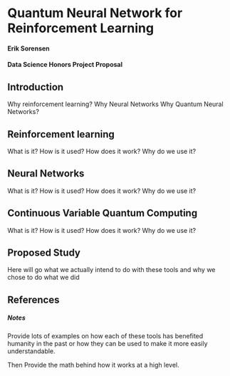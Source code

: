 # Quantum Neural Network for Reinforcement Learning

#### Erik Sorensen
#### Data Science Honors Project Proposal

## Introduction
Why reinforcement learning?
Why Neural Networks
Why Quantum Neural Networks?

## Reinforcement learning
What is it? How is it used? How does it work? Why do we use it?

## Neural Networks
What is it? How is it used? How does it work? Why do we use it?

## Continuous Variable Quantum Computing
What is it? How is it used? How does it work? Why do we use it?

## Proposed Study
Here will go what we actually intend to do with these tools and why we chose to do what we did

## References


##### Notes
Provide lots of examples on how each of these tools has benefited humanity in the past or how they can be used to make it more easily understandable.

Then Provide the math behind how it works at a high level.

